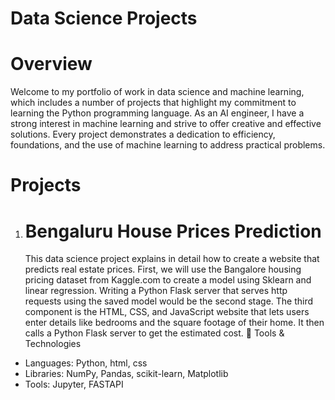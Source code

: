 # Data Science Projects
# Overview
Welcome to my portfolio of work in data science and machine learning, which includes a number of projects that highlight my commitment to learning the Python programming language. As an AI engineer, I have a strong interest in machine learning and strive to offer creative and effective solutions. Every project demonstrates a dedication to efficiency, foundations, and the use of machine learning to address practical problems.

# Projects 
1. # Bengaluru House Prices Prediction
   This data science project explains in detail how to create a website that predicts real estate prices. First, we will use the Bangalore housing pricing dataset from Kaggle.com to create a model using Sklearn and linear regression. Writing a Python Flask server that serves http requests using the saved model would be the second stage. The third component is the HTML, CSS, and JavaScript website that lets users enter details like bedrooms and the square footage of their home. It then calls a Python Flask server to get the estimated cost.
🧰 Tools & Technologies
- Languages: Python, html, css
- Libraries: NumPy, Pandas, scikit-learn, Matplotlib
- Tools: Jupyter, FASTAPI
